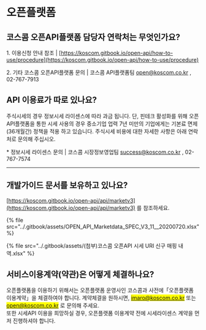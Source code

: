 # 오픈플랫폼

## 코스콤 오픈API플랫폼 담당자 연락처는 무엇인가요?

&#x20;1\. 이용신청 안내 참조                          |    [https://koscom.gitbook.io/open-api/how-to-use/procedure](https://koscom.gitbook.io/open-api/how-to-use/procedure)

&#x20;2\. 기타 코스콤 오픈API플랫폼 문의     |    코스콤 API플랫폼팀 open@koscom.co.kr , 02-767-7913

## **API 이용료가 따로 있나요?**

주식시세의 경우 정보시세 라이센스에 따라 과금 됩니다.  단, 핀테크 활성화를 위해 오픈API플랫폼을 통한 시세 사용의 경우 중소기업 업력 7년 미만의 기업에게는 기본료 면제 (36개월간) 정책을 적용 하고 있습니다. 주식시세 비용에 대한 자세한 사항은 아래 연락처로 문의해 주십시오.&#x20;

\* 정보시세 라이센스 문의                  |   코스콤 시장정보영업팀 success@koscom.co.kr , 02-767-7574&#x20;

****

## **개발가이드 문서를 보유하고 있나요?**

[ ](https://koscom.gitbook.io/open-api/api/marketv3)[https://koscom.gitbook.io/open-api/api/marketv3](https://koscom.gitbook.io/open-api/api/marketv3) 를 참조하세요.

{% file src="../.gitbook/assets/OPEN_API_Marketdata_SPEC_V3_11__20200720.xlsx" %}

{% file src="../.gitbook/assets/(첨부)코스콤 오픈API 시세 URI 신구 매핑 내역.xlsx" %}

## 서비스이용계약(약관)은 어떻게 체결하나요?

오픈플랫폼을 이용하기 위해서는 오픈플랫폼 운영사인 코스콤과 사전에「오픈플랫폼 이용계약」을 체결하여야 합니다. 계약체결을 원하시면, <mark style="color:blue;">imaro@koscom.co.kr</mark> 또는 <mark style="color:blue;">open@koscom.co.kr</mark> 로 문의해 주세요.\
또한 시세API 이용을 희망하실 경우, 오픈플랫폼 이용계약 전에 시세라이센스 계약을 먼저 진행하셔야 합니다.&#x20;
